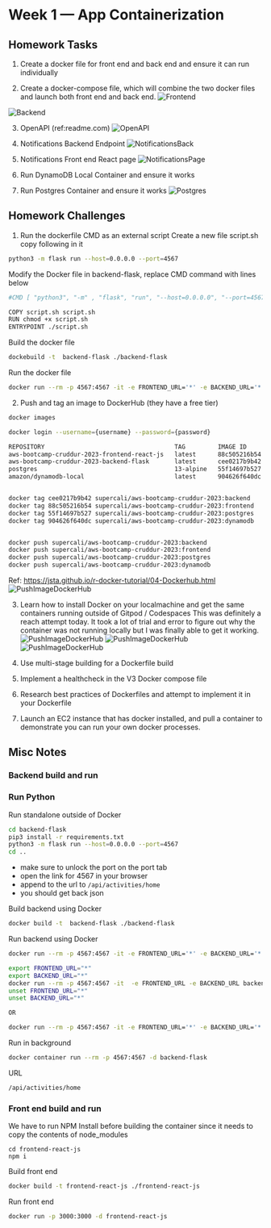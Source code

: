 # Week 1 — App Containerization

## Homework Tasks
1. Create a docker file for front end and back end and ensure it can run individually

2. Create a docker-compose file, which will combine the two docker files and launch both front end and back end. 
![Frontend](/journal/images/Week1-FrontEndpoint.png)

![Backend](/journal/images/Week1-BackEndpoint.png)

3. OpenAPI (ref:readme.com)
![OpenAPI](/journal/images/Week1-OpenAPI.png)

4. Notifications Backend Endpoint
![NotificationsBack](/journal/images/Week1-NotificationsEndpoint.png)

5. Notifications Front end React page
![NotificationsPage](/journal/images/Week1-NotificationsPage.png)

6. Run DynamoDB Local Container and ensure it works

7. Run Postgres Container and ensure it works
![Postgres](/journal/images/Week1-PostgresInstall.png)

## Homework Challenges
1. Run the dockerfile CMD as an external script
Create a new file script.sh copy following in it
```sh
python3 -m flask run --host=0.0.0.0 --port=4567
```

Modify the Docker file in backend-flask, replace CMD command with lines below
```sh
#CMD [ "python3", "-m" , "flask", "run", "--host=0.0.0.0", "--port=4567"]

COPY script.sh script.sh
RUN chmod +x script.sh
ENTRYPOINT ./script.sh
```

Build the docker file
```sh
dockebuild -t  backend-flask ./backend-flask
```

Run the docker file
```sh
docker run --rm -p 4567:4567 -it -e FRONTEND_URL='*' -e BACKEND_URL='*' backend-flask
```

2. Push and tag an image to DockerHub (they have a free tier)
```sh
docker images

docker login --username={username} --password={password}

REPOSITORY                                    TAG         IMAGE ID       CREATED         SIZE
aws-bootcamp-cruddur-2023-frontend-react-js   latest      88c505216b54   2 minutes ago   1.19GB
aws-bootcamp-cruddur-2023-backend-flask       latest      cee0217b9b42   3 minutes ago   129MB
postgres                                      13-alpine   55f14697b527   12 days ago     238MB
amazon/dynamodb-local                         latest      904626f640dc   3 weeks ago     499MB


docker tag cee0217b9b42 supercali/aws-bootcamp-cruddur-2023:backend
docker tag 88c505216b54 supercali/aws-bootcamp-cruddur-2023:frontend
docker tag 55f14697b527 supercali/aws-bootcamp-cruddur-2023:postgres
docker tag 904626f640dc supercali/aws-bootcamp-cruddur-2023:dynamodb


docker push supercali/aws-bootcamp-cruddur-2023:backend
docker push supercali/aws-bootcamp-cruddur-2023:frontend
docker push supercali/aws-bootcamp-cruddur-2023:postgres
docker push supercali/aws-bootcamp-cruddur-2023:dynamodb
```

Ref: https://jsta.github.io/r-docker-tutorial/04-Dockerhub.html
![PushImageDockerHub](/journal/images/Week1-PushImageDockerHub.png)

3. Learn how to install Docker on your localmachine and get the same containers running outside of Gitpod / Codespaces
This was definitely a reach attempt today. It took a lot of trial and error to figure out why the container was not running locally but I was finally able to get it working. 
![PushImageDockerHub](/journal/images/Week1-RunDockerImagesLocalMachine.png)
![PushImageDockerHub](/journal/images/Week1-DockerDesktop-Containers.png)
![PushImageDockerHub](/journal/images/Week1-RunningBackEndLocalMachine.png)

4. Use multi-stage building for a Dockerfile build
5. Implement a healthcheck in the V3 Docker compose file
6. Research best practices of Dockerfiles and attempt to implement it in your Dockerfile
7. Launch an EC2 instance that has docker installed, and pull a container to demonstrate you can run your own docker processes. 

## Misc Notes

### Backend build and run

### Run Python

Run standalone outside of Docker
```sh
cd backend-flask
pip3 install -r requirements.txt
python3 -m flask run --host=0.0.0.0 --port=4567
cd ..
```

- make sure to unlock the port on the port tab
- open the link for 4567 in your browser
- append to the url to `/api/activities/home`
- you should get back json


Build backend using Docker
```sh
docker build -t  backend-flask ./backend-flask
```

Run backend using Docker
```sh
docker run --rm -p 4567:4567 -it -e FRONTEND_URL='*' -e BACKEND_URL='*' backend-flask

export FRONTEND_URL="*"
export BACKEND_URL="*"
docker run --rm -p 4567:4567 -it  -e FRONTEND_URL -e BACKEND_URL backend-flask
unset FRONTEND_URL="*"
unset BACKEND_URL="*"

OR

docker run --rm -p 4567:4567 -it -e FRONTEND_URL='*' -e BACKEND_URL='*' backend-flask
```

Run in background
```sh
docker container run --rm -p 4567:4567 -d backend-flask
```

URL
```sh
/api/activities/home
```

### Front end build and run

We have to run NPM Install before building the container since it needs to copy the contents of node_modules

```
cd frontend-react-js
npm i
```

Build front end
```sh
docker build -t frontend-react-js ./frontend-react-js
```

Run front end
```sh
docker run -p 3000:3000 -d frontend-react-js
```

